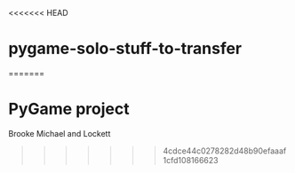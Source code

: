 <<<<<<< HEAD
# pygame-solo-stuff-to-transfer
=======
# PyGame project

Brooke Michael and Lockett
>>>>>>> 4cdce44c0278282d48b90efaaaf1cfd108166623
